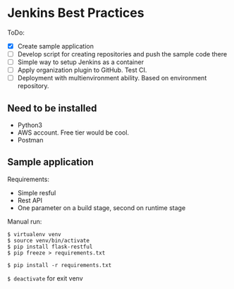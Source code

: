 # Jenkins Best Practices

ToDo:

- [x] Create sample application
- [ ] Develop script for creating repositories and push the sample code there
- [ ] Simple way to setup Jenkins as a container
- [ ] Apply organization plugin to GitHub. Test CI.
- [ ] Deployment with multienvironment ability. Based on environment repository.

## Need to be installed

- Python3
- AWS account. Free tier would be cool.
- Postman

## Sample application

Requirements:

- Simple resful
- Rest API
- One parameter on a build stage, second on runtime stage

Manual run:

```
$ virtualenv venv
$ source venv/bin/activate
$ pip install flask-restful
$ pip freeze > requirements.txt

$ pip install -r requirements.txt
```

`$ deactivate` for exit venv